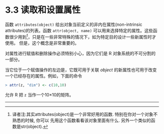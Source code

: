 # 3.3 读取和设置属性

函数 `attributes(object)` 给出对象当前定义的非内在属性(non-intrinsic attributes)的列表。函数 `attr(object, name)` 可以用来选择特定的属性。这些函数很少用到[^1]，只是在一些非常特殊的情况下，如为特定目的设计一些新属性时才使用。 但是，这个概念是非常重要的。

对属性进行赋值和删除操作必须特别小心，因为它们是 R 对象系统的不可分割的一部分。

当它位于一个赋值操作的左边是，它既可用于关联 *object* 的新属性也可用于改变 一个已经存在的属性。例如，下面的命令

```R
> attr(z, "dim") <- c(10,10)
```

允许 R 把 `z` 当作一个10×10的矩阵。





---

[^1]:译者注:其实attributes(object)是一个非常好用的函数. 特别在你对一个对象不熟悉的时候, 你可以 先用这个函数看看该对象里面有什么. 另外一个类似的函数是str(object).